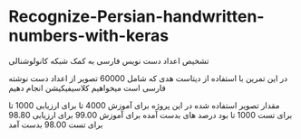 # Recognize-Persian-handwritten-numbers-with-keras
تشخیص اعداد دست نویس فارسی به کمک شبکه کانولوشنالی

در این تمرین با استفاده از دیتاست هدی که شامل 60000 تصویر از اعداد دست نوشته فارسی است 
 میخواهیم  کلاسیفیکیشن انجام دهیم 

مقدار تصویر استفاده شده در این پروژه 
برای آموزش 4000 تا
برای ارزیابی 1000 تا 
برای تست 1000 تا 
بود 
درصد های بدست آمده برای آموزش 99.00
برای ارزیابی 98.80
برای تست 98.00 
بدست آمد
